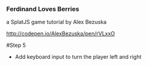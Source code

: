 ### Ferdinand Loves Berries
a SplatJS game tutorial by Alex Bezuska

http://codepen.io/AlexBezuska/pen/rVLxxO

#Step 5
- Add keyboard input to turn the player left and right